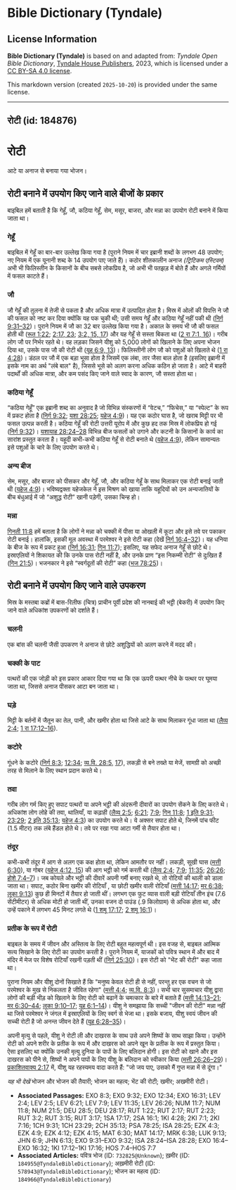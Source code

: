 # Bible Dictionary (Tyndale)

## License Information

**Bible Dictionary (Tyndale)** is based on and adapted from: _Tyndale Open Bible Dictionary_, [Tyndale House Publishers](https://tyndaleopenresources.com/), 2023, which is licensed under a [CC BY-SA 4.0 license](https://creativecommons.org/licenses/by-sa/4.0/legalcode.en).

This markdown version (created `2025-10-20`) is provided under the same license.



--------------------------------

## रोटी (id: 184876)

रोटी
====

आटे या अनाज से बनाया गया भोजन।

रोटी बनाने में उपयोग किए जाने वाले बीजों के प्रकार
--------------------------------------------------

बाइबिल हमें बताती है कि गेहूँ, जौ, कठिया गेहूँ, सेम, मसूर, बाजरा, और मन्ना का उपयोग रोटी बनाने में किया जाता था।

### गेहूँ

बाइबिल में गेहूँ का बार\-बार उल्लेख किया गया है (पुराने नियम में चार इब्रानी शब्दों के लगभग 48 उपयोग; नए नियम में एक यूनानी शब्द के 14 उपयोग पाए जाते हैं)। कठोर शीतकालीन अनाज *(ट्रिटिकम एस्टिवम)* अभी भी फिलिस्तीन के किसानों के बीच सबसे लोकप्रिय है, जो अभी भी पतझड़ में बोते हैं और अगले गर्मियों में फसल काटते हैं।

### जौ

जौ गेहूँ की तुलना में तेजी से पकता है और अधिक मात्रा में उत्पादित होता है। मिस्र में ओलों की विपत्ति ने जौ की फसल को नष्ट कर दिया क्योंकि यह पक चुकी थी; उसी समय गेहूँ और कठिया गेहूँ नहीं पकी थी ([निर्ग 9:31–32](https://ref.ly/Exod9:31-Exod9:32))। पुराने नियम में जौ का 32 बार उल्लेख किया गया है। अकाल के समय भी जौ की फसल होती थी ([रूत 1:22](https://ref.ly/Ruth1:22); [2:17, 23](https://ref.ly/Ruth2:17); [3:2, 15, 17](https://ref.ly/Ruth3:2)) और यह गेहूँ से सस्ता बिकता था ([2 रा 7:1, 16](https://ref.ly/2Kgs7:1))। गरीब लोग जौ पर निर्भर रहते थे। वह लड़का जिसने यीशु को 5,000 लोगों को खिलाने के लिए अपना भोजन दिया था, उसके पास जौ की रोटी थी ([यूह 6:9, 13](https://ref.ly/John6:9))। फिलिस्तीनी लोग जौ को पशुओं को खिलाते थे ([1 रा 4:28](https://ref.ly/1Kgs4:28))। डंठल पर जौ में एक बड़ा भूसा होता है जिसमें एक लंबा, तार जैसा बाल होता है (इसलिए इब्रानी में इसके नाम का अर्थ "लंबे बाल" है), जिससे भूसे को अलग करना अधिक कठिन हो जाता है। आटे में बाहरी पदार्थों की अधिक मात्रा, और कम पसंद किए जाने वाले स्वाद के कारण, जौ सस्ता होता था।

### कठिया गेहूँ

“कठिया गेहूँ” एक इब्रानी शब्द का अनुवाद है जो विभिन्न संस्करणों में “वेटच,” “फिचेस,” या “स्पेल्ट” के रूप में प्रकट होता है ([निर्ग 9:32](https://ref.ly/Exod9:32); [यशा 28:25](https://ref.ly/Isa28:25); [यहेज 4:9](https://ref.ly/Ezek4:9))। यह एक कठोर घास है, जो खराब मिट्टी पर भी फसल उत्पन्न करती है। कठिया गेहूँ की रोटी उत्तरी यूरोप में और कुछ हद तक मिस्र में लोकप्रिय हो गई ([निर्ग 9:32](https://ref.ly/Exod9:32))। [यशायाह 28:24–28](https://ref.ly/Isa28:24-Isa28:28) विभिन्न बीज फसलों को उगाने और कटनी के किसानों के कार्य का सारांश प्रस्तुत करता है। यहूदी कभी\-कभी कठिया गेहूँ से रोटी बनाते थे ([यहेज 4:9](https://ref.ly/Ezek4:9)), लेकिन सामान्यतः इसे पशुओं के चारे के लिए उपयोग करते थे।

### अन्य बीज

सेम, मसूर, और बाजरा को पीसकर और गेहूँ, जौ, और कठिया गेहूँ के साथ मिलाकर एक रोटी बनाई जाती थी ([यहेज 4:9](https://ref.ly/Ezek4:9))। भविष्यद्वक्ता यहेजकेल ने इस मिश्रण को खाया ताकि यहूदियों को उन अन्यजातियों के बीच बंधुआई में जो “अशुद्ध रोटी” खानी पड़ेगी, उसका चिन्ह हो।

### मन्ना

[गिनती 11:8](https://ref.ly/Num11:8) हमें बताता है कि लोगों ने मन्ना को चक्की में पीसा या ओखली में कूटा और इसे तवे पर पकाकर रोटी बनाई। हालांकि, इसकी मूल अवस्था में परमेश्वर ने इसे रोटी कहा (देखें [निर्ग 16:4–32](https://ref.ly/Exod16:4-Exod16:32))। यह धनिया के बीज के रूप में प्रकट हुआ ([निर्ग 16:31](https://ref.ly/Exod16:31); [गिन 11:7](https://ref.ly/Num11:7)); इसलिए, यह सफेद अनाज गेहूँ से छोटे थे। इस्राएलियों ने शिकायत की कि उनके पास रोटी नहीं है, और उनके प्राण “इस निकम्मी रोटी” से दुःखित हैं ([गिन 21:5](https://ref.ly/Num21:5))। भजनकार ने इसे “स्वर्गदूतों की रोटी” कहा ([भज 78:25](https://ref.ly/Ps78:25))।

रोटी बनाने में उपयोग किए जाने वाले उपकरण
----------------------------------------

मिस्र के मस्तबा कब्रों में बास\-रिलीफ (चित्र) प्राचीन पूर्वी प्रदेश की नानबाई की भट्टी (बेकरी) में उपयोग किए जाने वाले अधिकांश उपकरणों को दर्शाते हैं।

### चलनी

एक बांस की चलनी जैसी उपकरण ने अनाज से छोटे अशुद्धियों को अलग करने में मदद की।

### चक्की के पाट

पत्थरों की एक जोड़ी को इस प्रकार आकार दिया गया था कि एक ऊपरी पत्थर नीचे के पत्थर पर घूमया जाता था, जिससे अनाज पीसकर आटा बन जाता था।

### घड़े

मिट्टी के बर्तनों में जैतून का तेल, पानी, और खमीर होता था जिसे आटे के साथ मिलाकर गूंधा जाता था ([लैव्य 2:4](https://ref.ly/Lev2:4); [1 रा 17:12–16](https://ref.ly/1Kgs17:12-1Kgs17:16)).

### कटोरे

गूंधने के कटोरे ([निर्ग 8:3](https://ref.ly/Exod8:3); [12:34](https://ref.ly/Exod12:34); [व्य.वि. 28:5,](https://ref.ly/Deut28:5) [17](https://ref.ly/Deut28:5,Deut28:17)), लकड़ी से बने तख्ते या मेजें, सामग्री को अच्छी तरह से मिलाने के लिए स्थान प्रदान करते थे।

### तवा

गरीब लोग गर्म किए हुए सपाट पत्थरों या अपने भट्ठी की अंदरूनी दीवारों का उपयोग सेंकने के लिए करते थे। अधिकांश लोग लोहे की तवा, थालियाँ, या कढ़ाही ([लैव्य 2:5](https://ref.ly/Lev2:5); [6:21](https://ref.ly/Lev6:21); [7:9](https://ref.ly/Lev7:9); [गिन 11:8](https://ref.ly/Num11:8); [1 इति 9:31](https://ref.ly/1Chr9:31); [23:29](https://ref.ly/1Chr23:29); [2 इति 35:13](https://ref.ly/2Chr35:13); [यहेज 4:3](https://ref.ly/Ezek4:3)) का उपयोग करते थे। ये अक्सर सपाट होते थे, जिनमें पांच फीट (1\.5 मीटर) तक लंबे हैंडल होते थे। तवे पर रखा गया आटा गर्मी से तैयार होता था।

### तंदूर

कभी\-कभी तंदूर में आग से अलग एक कक्ष होता था, लेकिन आमतौर पर नहीं। लकड़ी, सूखी घास ([मत्ती 6:30](https://ref.ly/Matt6:30)), या गोबर ([यहेज 4:12, 15](https://ref.ly/Ezek4:12)) की आग भट्ठी को गर्म करती थी ([लैव्य 2:4](https://ref.ly/Lev2:4); [7:9](https://ref.ly/Lev7:9); [11:35](https://ref.ly/Lev11:35); [26:26](https://ref.ly/Lev26:26); [होशे 7:4–7](https://ref.ly/Hos7:4-Hos7:7))। जब कोयले और भट्ठी की दीवारें अपनी गर्मी बनाए रखते थे, तो रोटियों की थाली को डाला जाता था। सपाट, कठोर बिना खमीर की रोटियाँ , या छोटी खमीर वाली रोटियाँ ([मत्ती 14:17](https://ref.ly/Matt14:17); [मर 6:38](https://ref.ly/Mark6:38); [लूका 9:13](https://ref.ly/Luke9:13)) कुछ ही मिनटों में तैयार हो जाती थीं। लगभग एक फुट व्यास वाली बड़ी रोटियाँ तीन इंच (7\.6 सेंटीमीटर) से अधिक मोटी हो जाती थीं, उनका वजन दो पाउंड (.9 किलोग्राम) से अधिक होता था, और उन्हें पकाने में लगभग 45 मिनट लगते थे ([1 शमू 17:17](https://ref.ly/1Sam17:17); [2 शमू 16:1](https://ref.ly/2Sam16:1))।

### प्रतीक के रूप में रोटी

बाइबल के समय में जीवन और अस्तित्व के लिए रोटी बहुत महत्वपूर्ण थी। इस वजह से, बाइबल आत्मिक सत्य सिखाने के लिए रोटी का उपयोग करती है। पुराने नियम में, याजकों को पवित्र स्थान में और बाद में मंदिर में मेज पर विशेष रोटियाँ रखनी पड़ती थीं ([निर्ग 25:30](https://ref.ly/Exod25:30))। इस रोटी को "भेंट की रोटी" कहा जाता था।

पुराना नियम और यीशु दोनों सिखाते हैं कि "मनुष्य केवल रोटी ही से नहीं, परन्तु हर एक वचन से जो परमेश्वर के मुख से निकलता है जीवित रहेगा" ([मत्ती 4:4](https://ref.ly/Matt4:4); [व्य.वि. 8:3](https://ref.ly/Deut8:3))। सभी चार सुसमाचार यीशु द्वारा लोगों की बड़ी भीड़ को खिलाने के लिए रोटी को बढानें के चमत्कार के बारे में बताते हैं ([मत्ती 14:13–21](https://ref.ly/Matt14:13-Matt14:21); [मर 6:30–44](https://ref.ly/Mark6:30-Mark6:44); [लूका 9:10–17](https://ref.ly/Luke9:10-Luke9:17); [यूह 6:1–14](https://ref.ly/John6:1-John6:14))। यीशु ने समझाया कि सच्ची "जीवन की रोटी" मन्ना नहीं था जिसे परमेश्वर ने जंगल में इस्राएलियों के लिए स्वर्ग से भेजा था। इसके बजाय, यीशु स्वयं जीवन की सच्ची रोटी है जो अनन्त जीवन देते हैं ([यूह 6:28–35](https://ref.ly/John6:28-John6:35))। 

अपनी मृत्यु से पहले, यीशु ने रोटी ली और दाखरस के साथ उसे अपने शिष्यों के साथ साझा किया। उन्होंने रोटी को अपने शरीर के प्रतीक के रूप में और दाखरस को अपने खून के प्रतीक के रूप में प्रस्तुत किया। ऐसा इसलिए था क्योंकि उनकी मृत्यु दुनिया के पापों के लिए बलिदान होगी। इस रोटी को खाने और इस दाखरस को पीने से, शिष्यों ने अपने पापों के लिए यीशु के बलिदान को स्वीकार किया ([मत्ती 26:26–29](https://ref.ly/Matt26:26-Matt26:29))। [प्रकाशितवाक्य 2:17](https://ref.ly/Rev2:17) में, यीशु यह रहस्यमय वादा करते हैं: "जो जय पाए, उसको मैं गुप्त मन्ना में से दूंगा।"

*यह भी देखें* भोजन और भोजन की तैयारी; भोजन का महत्व; भेंट की रोटी; खमीर; अखमीरी रोटी।

* **Associated Passages:** EXO 8:3; EXO 9:32; EXO 12:34; EXO 16:31; LEV 2:4; LEV 2:5; LEV 6:21; LEV 7:9; LEV 11:35; LEV 26:26; NUM 11:7; NUM 11:8; NUM 21:5; DEU 28:5; DEU 28:17; RUT 1:22; RUT 2:17; RUT 2:23; RUT 3:2; RUT 3:15; RUT 3:17; 1SA 17:17; 2SA 16:1; 1KI 4:28; 2KI 7:1; 2KI 7:16; 1CH 9:31; 1CH 23:29; 2CH 35:13; PSA 78:25; ISA 28:25; EZK 4:3; EZK 4:9; EZK 4:12; EZK 4:15; MAT 6:30; MAT 14:17; MRK 6:38; LUK 9:13; JHN 6:9; JHN 6:13; EXO 9:31–EXO 9:32; ISA 28:24–ISA 28:28; EXO 16:4–EXO 16:32; 1KI 17:12–1KI 17:16; HOS 7:4–HOS 7:7
* **Associated Articles:** पवित्र भोज  (ID: `732825@Unknown`); ख़मीर (ID: `184955@TyndaleBibleDictionary`); अख़मीरी रोटी (ID: `578943@TyndaleBibleDictionary`); भोजन का महत्व (ID: `184966@TyndaleBibleDictionary`)

